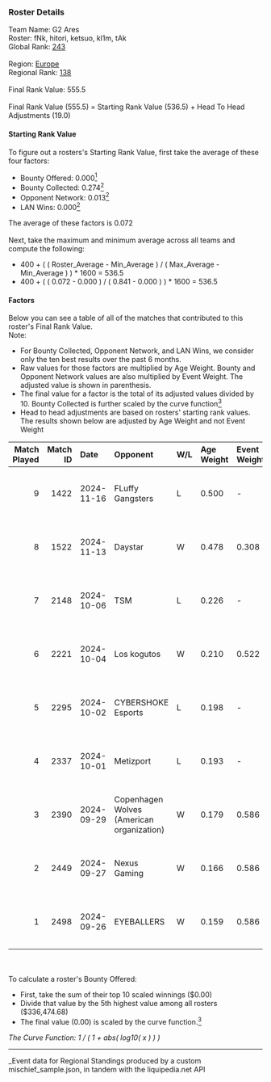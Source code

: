 ### Roster Details<br />
Team Name: G2 Ares<br />
Roster: fNk, hitori, ketsuo, kl1m, tAk<br />
Global Rank: [243](../../standings_global_2025_03_01.md)<br />
<br />
Region: [Europe]( ../../standings_europe_2025_03_01.md)<br />
Regional Rank: [138]( ../../standings_europe_2025_03_01.md)<br />
<br />
Final Rank Value:  555.5<br />
<br />
Final Rank Value (555.5) = Starting Rank Value (536.5) + Head To Head Adjustments (19.0)<br />

#### Starting Rank Value<br />
To figure out a rosters's Starting Rank Value, first take the average of these four factors:<br />
- Bounty Offered: 0.000[<sup>1</sup>](#table2)
- Bounty Collected: 0.274[<sup>2</sup>](#table1)
- Opponent Network: 0.013[<sup>2</sup>](#table1)
- LAN Wins: 0.000[<sup>2</sup>](#table1)

The average of these factors is 0.072<br />
<br />
Next, take the maximum and minimum average across all teams and compute the following:<br />
- 400 + ( ( Roster_Average - Min_Average ) / ( Max_Average - Min_Average ) ) * 1600 = 536.5
- 400 + ( ( 0.072 - 0.000 ) / ( 0.841 - 0.000 ) ) * 1600 = 536.5


#### Factors<br />
Below you can see a table of all of the matches that contributed to this roster's Final Rank Value.<br />
Note:<br />

- For Bounty Collected, Opponent Network, and LAN Wins, we consider only the ten best results over the past 6 months.
- Raw values for those factors are multiplied by Age Weight. Bounty and Opponent Network values are also multiplied by Event Weight. The adjusted value is shown in parenthesis.
- The final value for a factor is the total of its adjusted values divided by 10. Bounty Collected is further scaled by the curve function[<sup>3</sup>](#curveFunction)
- Head to head adjustments are based on rosters' starting rank values. The results shown below are adjusted by Age Weight and not Event Weight
<span id="table1"></span><br />


| Match Played | Match ID | Date       | Opponent                                  | W/L | Age Weight | Event Weight | Bounty Collected | Opponent Network | LAN Wins  | H2H Adj. | Roster                         |
| -: | -: | :- | :- | :- | :- | :- | :- | :- | :- | -: | :- |
|            9 |     1422 | 2024-11-16 | FLuffy Gangsters                          | L   | 0.500      | -            | -                | -                | -         |    -4.88 | fNk, hitori, ketsuo, kl1m, tAk |
|            8 |     1522 | 2024-11-13 | Daystar                                   | W   | 0.478      | 0.308        | 0.000 (0.000)    | 0.009 (0.001)    | 0 (0.000) |     8.75 | fNk, hitori, ketsuo, kl1m, tAk |
|            7 |     2148 | 2024-10-06 | TSM                                       | L   | 0.226      | -            | -                | -                | -         |    -1.78 | fNk, hitori, kl1m, tAk, xezr   |
|            6 |     2221 | 2024-10-04 | Los kogutos                               | W   | 0.210      | 0.522        | 0.027 (0.003)    | 0.387 (0.042)    | 0 (0.000) |     5.87 | fNk, hitori, kl1m, tAk, xezr   |
|            5 |     2295 | 2024-10-02 | CYBERSHOKE Esports                        | L   | 0.198      | -            | -                | -                | -         |    -0.70 | fNk, hitori, kl1m, tAk, xezr   |
|            4 |     2337 | 2024-10-01 | Metizport                                 | L   | 0.193      | -            | -                | -                | -         |    -0.23 | fNk, hitori, kl1m, tAk, xezr   |
|            3 |     2390 | 2024-09-29 | Copenhagen Wolves (American organization) | W   | 0.179      | 0.586        | 0.000 (0.000)    | 0.066 (0.007)    | 0 (0.000) |     2.82 | fNk, hitori, kl1m, tAk, xezr   |
|            2 |     2449 | 2024-09-27 | Nexus Gaming                              | W   | 0.166      | 0.586        | 0.178 (0.017)    | 0.497 (0.048)    | 0 (0.000) |     5.02 | fNk, hitori, kl1m, tAk, xezr   |
|            1 |     2498 | 2024-09-26 | EYEBALLERS                                | W   | 0.159      | 0.586        | 0.019 (0.002)    | 0.360 (0.033)    | 0 (0.000) |     4.10 | fNk, hitori, kl1m, tAk, xezr   |

<br />
<span id="table2"></span><br />
To calculate a roster's Bounty Offered:<br />

- First, take the sum of their top 10 scaled winnings ($0.00)
- Divide that value by the 5th highest value among all rosters ($336,474.68)
- The final value (0.00) is scaled by the curve function.[<sup>3</sup>](#curveFunction)

<span id="curveFunction"></span>_The Curve Function: 1 / ( 1 + abs( log10( x ) ) )_<br />

---
_Event data for Regional Standings produced by a custom mischief_sample.json, in tandem with the liquipedia.net API<br />
